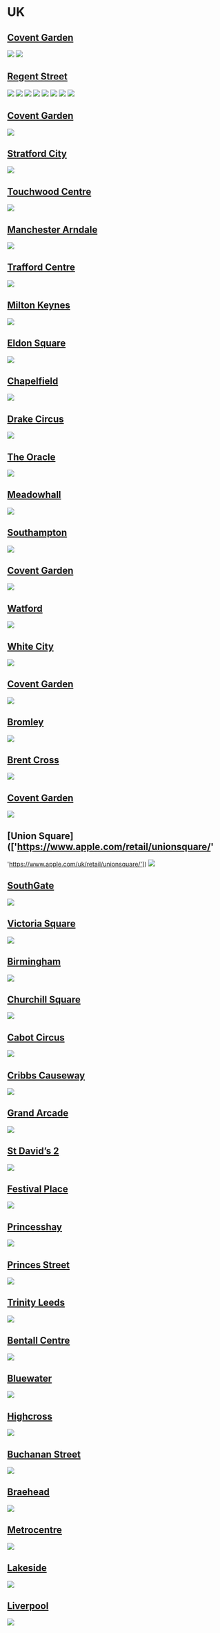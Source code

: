 
# UK

## [Covent Garden](https://www.apple.com/uk/retail/coventgarden/)
<img src="https://www.apple.com/uk/retail/store/galleries/coventgarden/images/coventgarden_gallery_image6.jpg"/>
<img src="https://www.apple.com/uk/retail/store/galleries/coventgarden/images/coventgarden_gallery_image5.jpg"/>

## [Regent Street](https://www.apple.com/uk/retail/regentstreet/)
<img src="https://www.apple.com/uk/retail/regentstreet/images/hero_large_2x.jpg"/>
<img src="https://www.apple.com/uk/retail/store/galleries/regentstreet/images/regentstreet_gallery_image2.jpg"/>
<img src="https://www.apple.com/uk/retail/store/galleries/regentstreet/images/regentstreet_gallery_image3.jpg"/>
<img src="https://www.apple.com/uk/retail/store/galleries/regentstreet/images/regentstreet_gallery_image4.jpg"/>
<img src="https://www.apple.com/uk/retail/store/galleries/regentstreet/images/regentstreet_gallery_image5.jpg"/>
<img src="https://www.apple.com/uk/retail/store/galleries/regentstreet/images/regentstreet_gallery_image6.jpg"/>
<img src="https://www.apple.com/uk/retail/store/galleries/regentstreet/images/regentstreet_gallery_image7.jpg"/>
<img src="https://www.apple.com/uk/retail/store/galleries/regentstreet/images/regentstreet_gallery_image8.jpg"/>

## [Covent Garden](https://www.apple.com/uk/retail/coventgarden/)
<img src="https://www.apple.com/uk/retail/store/galleries/coventgarden/images/coventgarden_gallery_image4.jpg"/>

## [Stratford City](https://www.apple.com/uk/retail/stratfordcity/)
<img src="https://www.apple.com/uk/retail/stratfordcity/images/hero_large_2x.jpg"/>

## [Touchwood Centre](https://www.apple.com/uk/retail/touchwoodcentre/)
<img src="https://www.apple.com/uk/retail/touchwoodcentre/images/hero_large_2x.jpg"/>

## [Manchester Arndale](https://www.apple.com/uk/retail/manchesterarndale/)
<img src="https://www.apple.com/uk/retail/manchesterarndale/images/hero_large_2x.jpg"/>

## [Trafford Centre](https://www.apple.com/uk/retail/traffordcentre/)
<img src="https://www.apple.com/uk/retail/traffordcentre/images/hero_large_2x.jpg"/>

## [Milton Keynes](https://www.apple.com/uk/retail/miltonkeynes/)
<img src="https://www.apple.com/uk/retail/miltonkeynes/images/hero_large_2x.jpg"/>

## [Eldon Square](https://www.apple.com/uk/retail/eldonsquare/)
<img src="https://www.apple.com/uk/retail/eldonsquare/images/hero_large_2x.jpg"/>

## [Chapelfield](https://www.apple.com/uk/retail/chapelfield/)
<img src="https://www.apple.com/uk/retail/chapelfield/images/hero_large_2x.jpg"/>

## [Drake Circus](https://www.apple.com/uk/retail/drakecircus/)
<img src="https://www.apple.com/uk/retail/drakecircus/images/hero_large_2x.jpg"/>

## [The Oracle](https://www.apple.com/uk/retail/theoracle/)
<img src="https://www.apple.com/uk/retail/theoracle/images/hero_large_2x.jpg"/>

## [Meadowhall](https://www.apple.com/uk/retail/meadowhall/)
<img src="https://www.apple.com/uk/retail/meadowhall/images/hero_large_2x.jpg"/>

## [Southampton](https://www.apple.com/uk/retail/southampton/)
<img src="https://www.apple.com/uk/retail/southampton/images/hero_large_2x.jpg"/>

## [Covent Garden](https://www.apple.com/uk/retail/coventgarden/)
<img src="https://www.apple.com/uk/retail/store/galleries/coventgarden/images/coventgarden_gallery_image3.jpg"/>

## [Watford](https://www.apple.com/uk/retail/watford/)
<img src="https://www.apple.com/uk/retail/watford/images/hero_large_2x.jpg"/>

## [White City](https://www.apple.com/uk/retail/whitecity/)
<img src="https://www.apple.com/uk/retail/whitecity/images/hero_large_2x.jpg"/>

## [Covent Garden](https://www.apple.com/uk/retail/coventgarden/)
<img src="https://www.apple.com/uk/retail/store/galleries/coventgarden/images/coventgarden_gallery_image2.jpg"/>

## [Bromley](https://www.apple.com/uk/retail/bromley/)
<img src="https://www.apple.com/uk/retail/bromley/images/hero_large_2x.jpg"/>

## [Brent Cross](https://www.apple.com/uk/retail/brentcross/)
<img src="https://www.apple.com/uk/retail/brentcross/images/hero_large_2x.jpg"/>

## [Covent Garden](https://www.apple.com/uk/retail/coventgarden/)
<img src="https://www.apple.com/uk/retail/coventgarden/images/hero_large_2x.jpg"/>

## [Union Square](['https://www.apple.com/retail/unionsquare/'
 'https://www.apple.com/uk/retail/unionsquare/'])
<img src="https://www.apple.com/uk/retail/unionsquare/images/hero_large_2x.jpg"/>

## [SouthGate](https://www.apple.com/uk/retail/southgate/)
<img src="https://www.apple.com/uk/retail/southgate/images/hero_large_2x.jpg"/>

## [Victoria Square](https://www.apple.com/uk/retail/victoriasquare/)
<img src="https://www.apple.com/uk/retail/victoriasquare/images/hero_large_2x.jpg"/>

## [Birmingham](https://www.apple.com/uk/retail/birmingham/)
<img src="https://www.apple.com/uk/retail/birmingham/images/hero_large_2x.jpg"/>

## [Churchill Square](https://www.apple.com/uk/retail/churchillsquare/)
<img src="https://www.apple.com/uk/retail/churchillsquare/images/hero_large_2x.jpg"/>

## [Cabot Circus](https://www.apple.com/uk/retail/cabotcircus/)
<img src="https://www.apple.com/uk/retail/cabotcircus/images/hero_large_2x.jpg"/>

## [Cribbs Causeway](https://www.apple.com/uk/retail/cribbscauseway/)
<img src="https://www.apple.com/uk/retail/cribbscauseway/images/hero_large_2x.jpg"/>

## [Grand Arcade](https://www.apple.com/uk/retail/grandarcade/)
<img src="https://www.apple.com/uk/retail/grandarcade/images/hero_large_2x.jpg"/>

## [St David’s 2](https://www.apple.com/uk/retail/stdavids2/)
<img src="https://www.apple.com/uk/retail/stdavids2/images/hero_large_2x.jpg"/>

## [Festival Place](https://www.apple.com/uk/retail/festivalplace/)
<img src="https://www.apple.com/uk/retail/festivalplace/images/hero_large_2x.jpg"/>

## [Princesshay](https://www.apple.com/uk/retail/princesshay/)
<img src="https://www.apple.com/uk/retail/princesshay/images/hero_large_2x.jpg"/>

## [Princes Street](https://www.apple.com/uk/retail/princesstreet/)
<img src="https://www.apple.com/uk/retail/princesstreet/images/hero_large_2x.jpg"/>

## [Trinity Leeds](https://www.apple.com/uk/retail/trinityleeds/)
<img src="https://www.apple.com/uk/retail/trinityleeds/images/hero_large_2x.jpg"/>

## [Bentall Centre](https://www.apple.com/uk/retail/bentallcentre/)
<img src="https://www.apple.com/uk/retail/bentallcentre/images/hero_large_2x.jpg"/>

## [Bluewater](https://www.apple.com/uk/retail/bluewater/)
<img src="https://www.apple.com/uk/retail/bluewater/images/hero_large_2x.jpg"/>

## [Highcross](https://www.apple.com/uk/retail/highcross/)
<img src="https://www.apple.com/uk/retail/highcross/images/hero_large_2x.jpg"/>

## [Buchanan Street](https://www.apple.com/uk/retail/buchananstreet/)
<img src="https://www.apple.com/uk/retail/buchananstreet/images/hero_large_2x.jpg"/>

## [Braehead](https://www.apple.com/uk/retail/braehead/)
<img src="https://www.apple.com/uk/retail/braehead/images/hero_large_2x.jpg"/>

## [Metrocentre](https://www.apple.com/uk/retail/metrocentre/)
<img src="https://www.apple.com/uk/retail/metrocentre/images/hero_large_2x.jpg"/>

## [Lakeside](https://www.apple.com/uk/retail/lakeside/)
<img src="https://www.apple.com/uk/retail/lakeside/images/hero_large_2x.jpg"/>

## [Liverpool](https://www.apple.com/uk/retail/liverpool/)
<img src="https://www.apple.com/uk/retail/liverpool/images/hero_large_2x.jpg"/>

